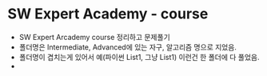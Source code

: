 # SW Expert Academy - course

-   SW Expert Arcademy course 정리하고 문제풀기
-   폴더명은 Intermediate, Advanced에 있는 자구, 알고리즘 명으로 지었음.
-   폴더명이 겹치는게 있어서 예(파이썬 List1, 그냥 List1) 이런건 한 폴더에 다 풀었음.
-

